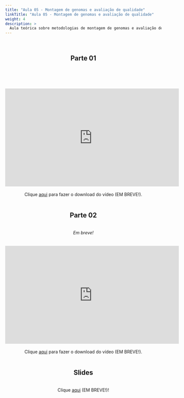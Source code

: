 ```yaml
---
title: "Aula 05 - Montagem de genomas e avaliação de qualidade"
linkTitle: "Aula 05 - Montagem de genomas e avaliação de qualidade"
weight: 4
description: >
  Aula teórica sobre metodologias de montagem de genomas e avaliação de qualidade de montagens segundo critérios de contiguidade, análise de bases e conteúdo
---
```

<br>
<div align="center">
<h2>Parte 01</h2>
<br>
<iEm breve!</i>
<br><br><br>
<iframe width="560" height="315" src="https://www.youtube.com/embed/" frameborder="0" allow="accelerometer; autoplay; clipboard-write; encrypted-media; gyroscope; picture-in-picture" allowfullscreen></iframe>
<br><br>
Clique <a href="https://photos.app.goo.gl/">aqui</a> para fazer o download do vídeo (EM BREVE!). 
<br><br>

<h2>Parte 02</h2>
<br>
<i>Em breve!</i>
<br><br><br>
<iframe width="560" height="315" src="https://www.youtube.com/embed/" frameborder="0" allow="accelerometer; autoplay; clipboard-write; encrypted-media; gyroscope; picture-in-picture" allowfullscreen></iframe>
<br><br>
Clique <a href="https://photos.app.goo.gl/">aqui</a> para fazer o download do vídeo (EM BREVE!). 
<br><br>

<h2>Slides</h2>
<br>
Clique <a href="https://github.com/desirrepetters/cursogenomicaegenetica.ufpr/raw/master/userguide/content/pt-br/docs/teoricas/slides/aula_04.pdf">aqui</a> (EM BREVE!)!
<br><br>

</div>